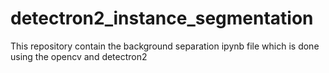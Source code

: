 # detectron2_instance_segmentation
 This repository contain the background separation ipynb file which is done using the opencv and detectron2
